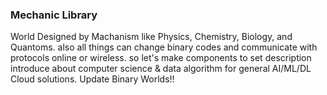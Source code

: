 ### Mechanic Library

World Designed by Machanism like Physics, Chemistry, Biology, and Quantoms.
also all things can change binary codes and communicate with protocols online or wireless.
so let's make components to set description introduce about computer science & data algorithm for general AI/ML/DL Cloud solutions.
Update Binary Worlds!!
